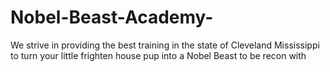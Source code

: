 # Nobel-Beast-Academy-
We strive in providing the best training in the state of Cleveland Mississippi to turn your little frighten house pup into a Nobel Beast to be recon with 
